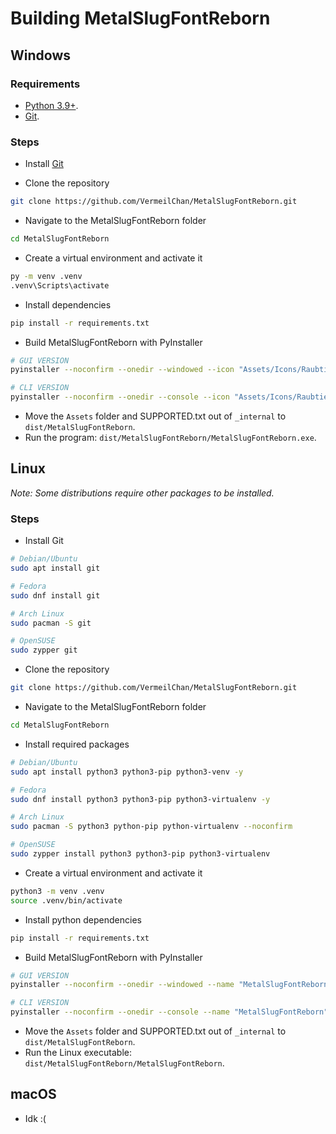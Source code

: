# Building MetalSlugFontReborn

## Windows

### Requirements

- [Python 3.9+](https://www.python.org/downloads/).
- [Git](https://gitforwindows.org/).

### Steps

- Install [Git](https://gitforwindows.org/)

- Clone the repository

```sh
git clone https://github.com/VermeilChan/MetalSlugFontReborn.git
```

- Navigate to the MetalSlugFontReborn folder

```sh
cd MetalSlugFontReborn
```

- Create a virtual environment and activate it

```sh
py -m venv .venv
.venv\Scripts\activate
```

- Install dependencies

```sh
pip install -r requirements.txt
```

- Build MetalSlugFontReborn with PyInstaller

```sh
# GUI VERSION
pyinstaller --noconfirm --onedir --windowed --icon "Assets/Icons/Raubtier.ico" --name "MetalSlugFontReborn" --clean --version-file "versionfile.txt" --add-data "Assets;Assets/" --add-data "Src/constants.py;." --add-data "Src/main.py;." --add-data "Docs/SUPPORTED.txt;."  "Src/windowed-version.py"

# CLI VERSION
pyinstaller --noconfirm --onedir --console --icon "Assets/Icons/Raubtier.ico" --name "MetalSlugFontReborn" --clean --version-file "versionfile.txt" --add-data "Assets;Assets/" --add-data "Src/constants.py;." --add-data "Src/main.py;." --add-data "Docs/SUPPORTED.txt;."  "Src/console-version.py"
```

- Move the `Assets` folder and SUPPORTED.txt out of `_internal` to `dist/MetalSlugFontReborn`.
- Run the program: `dist/MetalSlugFontReborn/MetalSlugFontReborn.exe`.

## Linux

_Note: Some distributions require other packages to be installed._

### Steps

- Install Git

```sh
# Debian/Ubuntu
sudo apt install git

# Fedora
sudo dnf install git

# Arch Linux
sudo pacman -S git

# OpenSUSE
sudo zypper git
```

- Clone the repository

```sh
git clone https://github.com/VermeilChan/MetalSlugFontReborn.git
```

- Navigate to the MetalSlugFontReborn folder

```sh
cd MetalSlugFontReborn
```

- Install required packages

```sh
# Debian/Ubuntu
sudo apt install python3 python3-pip python3-venv -y

# Fedora
sudo dnf install python3 python3-pip python3-virtualenv -y

# Arch Linux
sudo pacman -S python3 python-pip python-virtualenv --noconfirm

# OpenSUSE
sudo zypper install python3 python3-pip python3-virtualenv
```

- Create a virtual environment and activate it

```sh
python3 -m venv .venv
source .venv/bin/activate
```

- Install python dependencies

```sh
pip install -r requirements.txt
```

- Build MetalSlugFontReborn with PyInstaller

```sh
# GUI VERSION
pyinstaller --noconfirm --onedir --windowed --name "MetalSlugFontReborn" --clean --add-data "Assets:Assets/" --add-data "Src/constants.py:." --add-data "Src/main.py:." --add-data "Docs/SUPPORTED.txt:."  "Src/windowed-version.py"

# CLI VERSION
pyinstaller --noconfirm --onedir --console --name "MetalSlugFontReborn" --clean --add-data "Assets:Assets/" --add-data "Src/constants.py:." --add-data "Src/main.py:." --add-data "Docs/SUPPORTED.txt:."  "Src/console-version.py"
```

- Move the `Assets` folder and SUPPORTED.txt out of `_internal` to `dist/MetalSlugFontReborn`.
- Run the Linux executable: `dist/MetalSlugFontReborn/MetalSlugFontReborn`.

## macOS

- Idk :(
